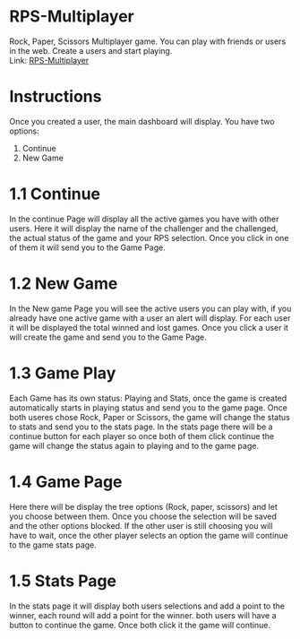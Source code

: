 # RPS-Multiplayer

Rock, Paper, Scissors Multiplayer game. You can play with friends or users in the web. Create a users and start playing.
<br>Link: <a href="https://edgarburelo.github.io/RPS-Multiplayer/" target="_blank">RPS-Multiplayer</a>

# Instructions
Once you created a user, the main dashboard will display. You have two options:
1. Continue
2. New Game

# 1.1 Continue
In the continue Page will display all the active games you have with other users. Here it will display the name of the challenger and the challenged, the actual status of the game and your RPS selection. Once you click in one of them it will send you to the Game Page.

# 1.2 New Game
In the New game Page you will see the active users you can play with, if you already have one active game with a user an alert will display. For each user it will be displayed the total winned and lost games. Once you click a user it will create the game and send you to the Game Page.

# 1.3 Game Play
Each Game has its own status: Playing and Stats, once the game is created automatically starts in playing status and send you to the game page. Once both useres chose Rock, Paper or Scissors, the game will change the status to stats and send you to the stats page. In the stats page there will be a continue button for each player so once both of them click continue the game will change the status again to playing and to the game page.

# 1.4 Game Page
Here there will be display the tree options (Rock, paper, scissors) and let you choose between them. Once you choose the selection will be saved and the other options blocked. If the other user is still choosing you will have to wait, once the other player selects an option the game will continue to the game stats page.

# 1.5 Stats Page
In the stats page it will display both users selections and add a point to the winner, each round will add a point for the winner. both users will have a button to continue the game. Once both click it the game will continue.
